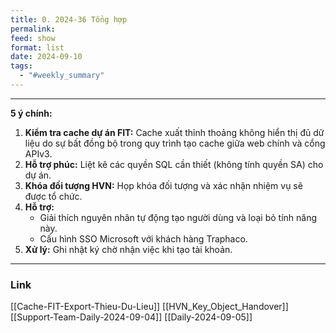 ```yaml
---
title: 0. 2024-36 Tổng hợp
permalink: 
feed: show
format: list
date: 2024-09-10
tags:
  - "#weekly_summary"
---
```


--- 
**5 ý chính:**

1. **Kiểm tra cache dự án FIT:** Cache xuất thỉnh thoảng không hiển thị đủ dữ liệu do sự bất đồng bộ trong quy trình tạo cache giữa web chính và cổng APIv3.
2. **Hỗ trợ phúc:** Liệt kê các quyền SQL cần thiết (không tính quyền SA) cho dự án.
3. **Khóa đối tượng HVN:** Họp khóa đối tượng và xác nhận nhiệm vụ sẽ được tổ chức.
4. **Hỗ trợ:**
    - Giải thích nguyên nhân tự động tạo người dùng và loại bỏ tính năng này.
    - Cấu hình SSO Microsoft với khách hàng Traphaco.
5. **Xử lý:** Ghi nhật ký chờ nhận việc khi tạo tài khoản.

 --- 

### Link
[[Cache-FIT-Export-Thieu-Du-Lieu]]
[[HVN_Key_Object_Handover]]
[[Support-Team-Daily-2024-09-04]]
[[Daily-2024-09-05]]


